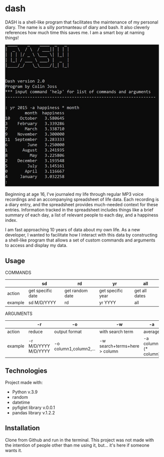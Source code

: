 # dash

DASH is a shell-like program that facilitates the maintenance 
of my personal diary. The name is a silly portmanteau of diary and
bash. It also cleverly references how much time this saves me. I
am a smart boy at naming things!

![Example input](dash.JPG)

Beginning at age 16, I've journaled my life through regular 
MP3 voice recordings and an accompanying spreadsheet of life 
data. Each recording is a diary entry, and the spreadsheet 
provides much-needed context for these entries. Information
tracked in the spreadsheet includes things like a brief
summary of each day, a list of relevant people to each day,
 and a happiness index.

I am fast approaching 10 years of data about my own life.
As a new developer, I wanted to facilitate how 
I interact with this data by constructing a shell-like 
program that allows a set of custom commands and arguments 
to access and display my data.

## Usage

COMMANDS

|  | sd | rd | yr | all |
| --- | --- | --- | --- |--- |
| action | get specific date | get random date | get specific year | get all dates |
| example | sd M/D/YYYY | rd | yr YYYY | all |

ARGUMENTS

|  | -r | -o | -w | -a | -s |
| --- | --- | --- | --- |--- | --- |
| action | reduce | output format | with search term | average | sum |
| example | -r M/D/YYYY M/D/YYYY | -o column1,column2,... | -w search+terms+here > column | -a column (* column) | -s column (* column) |

## Technologies

Project made with:
- Python v.3.9
- random
- datetime
- pyfiglet library v.0.0.1
- pandas library v.1.2.2

## Installation

Clone from Github and run in the terminal. This project was not made
with the intention of people other than me using it, but... it's here
if someone wants it.
